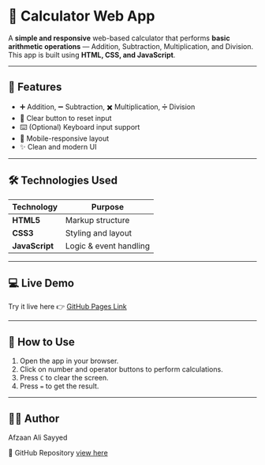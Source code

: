 # 🧮 Calculator Web App

A **simple and responsive** web-based calculator that performs **basic arithmetic operations** — Addition, Subtraction, Multiplication, and Division.  
This app is built using **HTML, CSS, and JavaScript**.

---

## 🚀 Features

- ➕ Addition, ➖ Subtraction, ✖️ Multiplication, ➗ Division
- 🧼 Clear button to reset input
- ⌨️ (Optional) Keyboard input support
- 📱 Mobile-responsive layout
- ✨ Clean and modern UI

---

## 🛠️ Technologies Used

| Technology   | Purpose                |
|--------------|------------------------|
| **HTML5**     | Markup structure       |
| **CSS3**      | Styling and layout     |
| **JavaScript**| Logic & event handling |

---


## 💻 Live Demo

Try it live here 👉 [GitHub Pages Link](https://Afzaanali-Sayyed.github.io/OIBSIP/first_task/)  

---

## 🧾 How to Use

1. Open the app in your browser.
2. Click on number and operator buttons to perform calculations.
3. Press `C` to clear the screen.
4. Press `=` to get the result.

---

## 👨‍💻 Author
Afzaan Ali Sayyed

🔗 GitHub Repository [view here](https://Afzaanali-Sayyed//.github.io/OIBSIP) 




